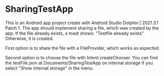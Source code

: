 # SharingTestApp

This is an Android app project create with Android Studio Dolphin | 2021.3.1 Patch 1.
The app should implement sharing a file, which was created by the app.
If the file already exists, a toast shows: "Testfile already exists". Otherwise, it is created.

First option is to share the file with a FileProvider, which works as expected.

Second option is to choose the file with Intent.createChooser. You can find the testFile.json at Documents/SharingTestApp on internal storage if you select "Show internal storage" in the menu.